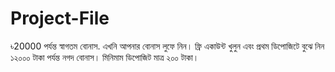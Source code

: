 # Project-File
৳20000 পর্যন্ত স্বাগতম বোনাস. এখনি আপনার বোনাস লুফে নিন। ফ্রি একাউন্ট খুলুন এবং প্রথম ডিপোজিটে বুঝে নিন ১২০০০ টাকা পর্যন্ত নগদ বোনাস। মিনিমাম ডিপোজিট মাত্র ২০০ টাকা। 
